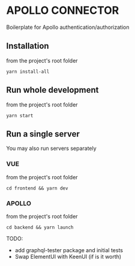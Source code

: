 # APOLLO CONNECTOR
Boilerplate for Apollo authentication/authorization

## Installation
from the project's root folder

`yarn install-all`

## Run whole development
from the project's root folder

`yarn start`

## Run a single server
You may also run servers separately

### VUE
from the project's root folder

`cd frontend && yarn dev`

### APOLLO
from the project's root folder

`cd backend && yarn launch`

TODO:
- add graphql-tester package and initial tests
- Swap ElementUI with KeenUI (if is it worth)